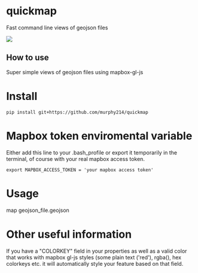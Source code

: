# quickmap
Fast command line views of geojson files

![](https://user-images.githubusercontent.com/10904982/35528864-3dcf5ee4-04fd-11e8-9d3d-46aa81aab705.gif)

## How to use 
Super simple views of geojson files using mapbox-gl-js

# Install
```
pip install git+https://github.com/murphy214/quickmap
```
# Mapbox token enviromental variable 

Either add this line to your .bash_profile or export it temporarily in the terminal, of course with your real mapbox access token.
 ```
 export MAPBOX_ACCESS_TOKEN = 'your mapbox access token'
 ```

# Usage 
map geojson_file.geojson

# Other useful information 
If you have a "COLORKEY" field in your properties as well as a valid color that works with mapbox gl-js styles (some plain text ('red'), rgba(), hex colorkeys etc. it will automatically style your feature based on that field. 


 
 
 
